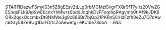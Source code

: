 $START$IDazwFSmyiS3n5Z8gEEsv2tLLg0rbMCMziSvgrFXQr9fT7yI/z20VwZGEShqsFLk9Ap9wE6cnxYhMwrz6bddJdqhkDvFFoqrhpRAgvmp0tIAf9kJDK9ORx2qcxQccmbxDt8NMWe3g9c886Br7bjQp3fPKRnS0lHzFzfh0eZu7O7nAw/aDGy58Ze9Ug1DJFD/1cZoAewetg+eKc1be73doA==$END$